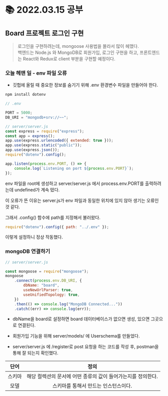 # 📚 2022.03.15 공부

## Board 프로젝트 로그인 구현

> 로그인을 구현하려는데, mongoose 사용법을 몰라서 많이 헤맸다.<br>
> 백엔드는 Node.js 와 MongoDB로 회원가입, 로그인 구현을 하고, 프론트엔드는 React와 Redux로 client 부분을 구현할 예정이다.

### 오늘 헤맨 일 - env 파일 오류

-   깃헙에 올릴 때 중요한 정보를 숨기기 위해 .env 환경변수 파일을 만들어야 한다.

```javascript
npm install dotenv
```

```javascript
// .env

PORT = 5000;
DB_URI = "mongodb+srv://~~";
```

```javascript
// server/server.js
const express = require("express");
const app = express();
app.use(express.urlencoded({ extended: true }));
app.use(express.static("public"));
app.use(express.json());
require("dotenv").config();

app.listen(process.env.PORT, () => {
    console.log(`Listening on port ${process.env.PORT}`);
});
```

env 파일을 root에 생성하고 server/server.js 에서 process.env.PORT를 출력하려는데 undefined가 계속 떴다.

이 오류가 뜬 이유는 server.js가 env 파일과 동일한 위치에 있지 않아 생기는 오류인 것 같다.

그래서 .config() 함수에 path를 지정해서 불러왔다.

```javascript
require("dotenv").config({ path: "../.env" });
```

이렇게 설정하니 정상 작동했다.

### mongoDB 연결하기

```javascript
// server/server.js

const mongoose = require("mongoose");
mongoose
    .connect(process.env.DB_URI, {
        dbName: "board",
        useNewUrlParser: true,
        useUnifiedTopology: true,
    })
    .then(() => console.log("MongoDB Connected..."))
    .catch((err) => console.log(err));
```

-   dbName을 board로 설정하면 board 데이터베이스가 없으면 생성, 있으면 그곳으로 연결된다.

-   회원가입 기능을 위해 server/models/ 에 Userschema를 만들었다.

-   server/server.js 에 /register로 post 요청을 하는 코드를 작성 후, postman을 통해 잘 되는지 확인했다.

|  단어  |                             정의                             |
| :----: | :----------------------------------------------------------: |
| 스키마 | 해당 컬렉션의 문서에 어떤 종류의 값이 들어가는지를 정의한다. |
|  모델  |             스키마를 통해서 만드는 인스턴스이다.             |

